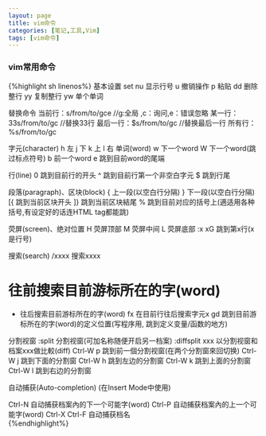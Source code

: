 ```yaml
---
layout: page
title: vim命令
categories: [笔记,工具,Vim]
tags: [vim命令]
---
```


### vim常用命令
{%highlight sh linenos%}
基本设置
set nu 显示行号
u 撤销操作
p 粘贴
dd 删除整行
yy 复制整行
yw 单个单词


替换命令
当前行：s/from/to/gce    //g:全局 ,c：询问,e：错误忽略
某一行：33s/from/to/gc  //替换33行
最后一行：$s/from/to/gc //替换最后一行
所有行： %s/from/to/gc

字元(character)
h   左
j   下
k   上
l   右
单词(word)
w	下一个word
W	下一个word(跳过标点符号)
b	前一个word
e	跳到目前word的尾端

行(line)
0	跳到目前行的开头
^	跳到目前行第一个非空白字元
$	跳到行尾

段落(paragraph)、区块(block)
{	上一段(以空白行分隔)
}	下一段(以空白行分隔)
[{	跳到当前区块开头
]}	跳到当前区块結尾
%	跳到目前对应的括号上(適适用各种括号,有设定好的话连HTML tag都能跳)

荧屏(screen)、绝对位置
H	荧屏顶部
M	荧屏中间
L	荧屏底部
:x
xG	跳到第x行(x是行号)

搜索(search)
/xxxx	搜索xxxx
#	往前搜索目前游标所在的字(word)
*	往后搜索目前游标所在的字(word)
fx	在目前行往后搜索字元x
gd	跳到目前游标所在的字(word)的定义位置(写程序用, 跳到定义变量/函数的地方)

分割视窗
:split	分割视窗(可加名称随便开启另一档案)
:diffsplit xxx	以分割视窗和档案xxx做比較(diff)
Ctrl-W p	跳到前一個分割视窗(在两个分割窗來回切换)
Ctrl-W j	跳到下面的分割窗
Ctrl-W h	跳到左边的分割窗
Ctrl-W k	跳到上面的分割窗
Ctrl-W l	跳到右边的分割窗

自动捕获(Auto-completion) (在Insert Mode中使用)

Ctrl-N	自动捕获档案內的下一个可能字(word)
Ctrl-P	自动捕获档案內的上一个可能字(word)
Ctrl-X  Ctrl-F	自动捕获档名	
{%endhighlight%}
